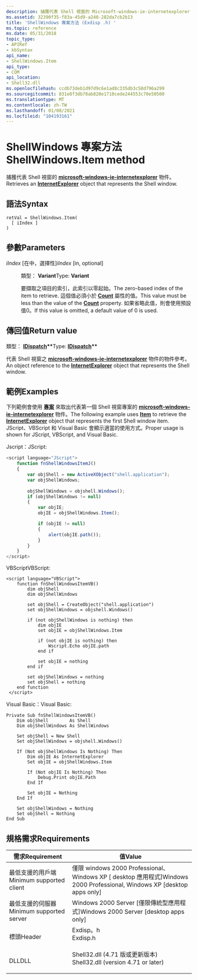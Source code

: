 ```yaml
---
description: 捕獲代表 Shell 視窗的 Microsoft-windows-ie-internetexplorer 物件。
ms.assetid: 32390f35-f83a-45d9-a240-282da7cb2b13
title: 'ShellWindows 專案方法 (Exdisp .h) '
ms.topic: reference
ms.date: 05/31/2018
topic_type:
- APIRef
- kbSyntax
api_name:
- ShellWindows.Item
api_type:
- COM
api_location:
- Shell32.dll
ms.openlocfilehash: ccdb73deb1d97d9c6e1ad8c335db3c58d796a299
ms.sourcegitcommit: 831e8f3db78ab820e1710cede244553c70e50500
ms.translationtype: MT
ms.contentlocale: zh-TW
ms.lasthandoff: 01/08/2021
ms.locfileid: "104193161"
---
```

# <a name="shellwindowsitem-method"></a><span data-ttu-id="2e290-103">ShellWindows 專案方法</span><span class="sxs-lookup"><span data-stu-id="2e290-103">ShellWindows.Item method</span></span>

<span data-ttu-id="2e290-104">捕獲代表 Shell 視窗的 [**microsoft-windows-ie-internetexplorer**](/previous-versions/windows/internet-explorer/ie-developer/platform-apis/aa752084(v=vs.85)) 物件。</span><span class="sxs-lookup"><span data-stu-id="2e290-104">Retrieves an [**InternetExplorer**](/previous-versions/windows/internet-explorer/ie-developer/platform-apis/aa752084(v=vs.85)) object that represents the Shell window.</span></span>

## <a name="syntax"></a><span data-ttu-id="2e290-105">語法</span><span class="sxs-lookup"><span data-stu-id="2e290-105">Syntax</span></span>


```JScript
retVal = ShellWindows.Item(
  [ iIndex ]
)
```



## <a name="parameters"></a><span data-ttu-id="2e290-106">參數</span><span class="sxs-lookup"><span data-stu-id="2e290-106">Parameters</span></span>

<dl> <dt>

<span data-ttu-id="2e290-107">*iIndex* \[在中，選擇性\]</span><span class="sxs-lookup"><span data-stu-id="2e290-107">*iIndex* \[in, optional\]</span></span>
</dt> <dd>

<span data-ttu-id="2e290-108">類型： **Variant**</span><span class="sxs-lookup"><span data-stu-id="2e290-108">Type: **Variant**</span></span>

<span data-ttu-id="2e290-109">要擷取之項目的索引，此索引以零起始。</span><span class="sxs-lookup"><span data-stu-id="2e290-109">The zero-based index of the item to retrieve.</span></span> <span data-ttu-id="2e290-110">這個值必須小於 [**Count**](shellwindows-count.md) 屬性的值。</span><span class="sxs-lookup"><span data-stu-id="2e290-110">This value must be less than the value of the [**Count**](shellwindows-count.md) property.</span></span> <span data-ttu-id="2e290-111">如果省略此值，則會使用預設值0。</span><span class="sxs-lookup"><span data-stu-id="2e290-111">If this value is omitted, a default value of 0 is used.</span></span>

</dd> </dl>

## <a name="return-value"></a><span data-ttu-id="2e290-112">傳回值</span><span class="sxs-lookup"><span data-stu-id="2e290-112">Return value</span></span>

<span data-ttu-id="2e290-113">類型： **[ **IDispatch**](/windows/win32/api/oaidl/nn-oaidl-idispatch)\*\***</span><span class="sxs-lookup"><span data-stu-id="2e290-113">Type: **[**IDispatch**](/windows/win32/api/oaidl/nn-oaidl-idispatch)\*\***</span></span>

<span data-ttu-id="2e290-114">代表 Shell 視窗之 [**microsoft-windows-ie-internetexplorer**](/previous-versions/windows/internet-explorer/ie-developer/platform-apis/aa752084(v=vs.85)) 物件的物件參考。</span><span class="sxs-lookup"><span data-stu-id="2e290-114">An object reference to the [**InternetExplorer**](/previous-versions/windows/internet-explorer/ie-developer/platform-apis/aa752084(v=vs.85)) object that represents the Shell window.</span></span>

## <a name="examples"></a><span data-ttu-id="2e290-115">範例</span><span class="sxs-lookup"><span data-stu-id="2e290-115">Examples</span></span>

<span data-ttu-id="2e290-116">下列範例會使用 [**專案**](folderitemverbs-item.md) 來取出代表第一個 Shell 視窗專案的 [**microsoft-windows-ie-internetexplorer**](/previous-versions/windows/internet-explorer/ie-developer/platform-apis/aa752084(v=vs.85)) 物件。</span><span class="sxs-lookup"><span data-stu-id="2e290-116">The following example uses [**Item**](folderitemverbs-item.md) to retrieve the [**InternetExplorer**](/previous-versions/windows/internet-explorer/ie-developer/platform-apis/aa752084(v=vs.85)) object that represents the first Shell window item.</span></span> <span data-ttu-id="2e290-117">JScript、VBScript 和 Visual Basic 會顯示適當的使用方式。</span><span class="sxs-lookup"><span data-stu-id="2e290-117">Proper usage is shown for JScript, VBScript, and Visual Basic.</span></span>

<span data-ttu-id="2e290-118">Jscript：</span><span class="sxs-lookup"><span data-stu-id="2e290-118">JScript:</span></span>


```JavaScript
<script language="JScript">
    function fnShellWindowsItemJ()
    {
        var objShell = new ActiveXObject("shell.application");
        var objShellWindows;
        
        objShellWindows = objshell.Windows();
        if (objShellWindows != null)
        {
            var objIE;
            objIE = objShellWindows.Item();

            if (objIE != null)
            {
                alert(objIE.path());
            }
        }
    }
</script>
```



<span data-ttu-id="2e290-119">VBScript</span><span class="sxs-lookup"><span data-stu-id="2e290-119">VBScript:</span></span>


```VB
<script language="VBScript">
    function fnShellWindowsItemVB()
        dim objShell
        dim objShellWindows
        
        set objShell = CreateObject("shell.application")
        set objShellWindows = objshell.Windows()

        if (not objShellWindows is nothing) then
            dim objIE
            set objIE = objShellWindows.Item

            if (not objIE is nothing) then
                Wscript.Echo objIE.path
            end if

            set objIE = nothing
        end if

        set objShellWindows = nothing
        set objShell = nothing
    end function
 </script>
```



<span data-ttu-id="2e290-120">Visual Basic：</span><span class="sxs-lookup"><span data-stu-id="2e290-120">Visual Basic:</span></span>


```VB
Private Sub fnShellWindowsItemVB()
    Dim objShell        As Shell
    Dim objShellWindows As ShellWindows
    
    Set objShell = New Shell
    Set objShellWindows = objshell.Windows()

    If (Not objShellWindows Is Nothing) Then
        Dim objIE As InternetExplorer
        Set objIE = objShellWindows.Item

        If (Not objIE Is Nothing) Then
            Debug.Print objIE.Path
        End If

        Set objIE = Nothing
    End If

    Set objShellWindows = Nothing
    Set objShell = Nothing
End Sub
```



## <a name="requirements"></a><span data-ttu-id="2e290-121">規格需求</span><span class="sxs-lookup"><span data-stu-id="2e290-121">Requirements</span></span>



| <span data-ttu-id="2e290-122">需求</span><span class="sxs-lookup"><span data-stu-id="2e290-122">Requirement</span></span> | <span data-ttu-id="2e290-123">值</span><span class="sxs-lookup"><span data-stu-id="2e290-123">Value</span></span> |
|-------------------------------------|----------------------------------------------------------------------------------------------------------------|
| <span data-ttu-id="2e290-124">最低支援的用戶端</span><span class="sxs-lookup"><span data-stu-id="2e290-124">Minimum supported client</span></span><br/> | <span data-ttu-id="2e290-125">僅限 windows 2000 Professional、Windows XP \[ desktop 應用程式\]</span><span class="sxs-lookup"><span data-stu-id="2e290-125">Windows 2000 Professional, Windows XP \[desktop apps only\]</span></span><br/>                                         |
| <span data-ttu-id="2e290-126">最低支援的伺服器</span><span class="sxs-lookup"><span data-stu-id="2e290-126">Minimum supported server</span></span><br/> | <span data-ttu-id="2e290-127">Windows 2000 Server \[僅限傳統型應用程式\]</span><span class="sxs-lookup"><span data-stu-id="2e290-127">Windows 2000 Server \[desktop apps only\]</span></span><br/>                                                           |
| <span data-ttu-id="2e290-128">標頭</span><span class="sxs-lookup"><span data-stu-id="2e290-128">Header</span></span><br/>                   | <dl> <span data-ttu-id="2e290-129"><dt>Exdisp。h</dt></span><span class="sxs-lookup"><span data-stu-id="2e290-129"><dt>Exdisp.h</dt></span></span> </dl>                            |
| <span data-ttu-id="2e290-130">DLL</span><span class="sxs-lookup"><span data-stu-id="2e290-130">DLL</span></span><br/>                      | <dl> <span data-ttu-id="2e290-131"><dt>Shell32.dll (4.71 版或更新版本) </dt></span><span class="sxs-lookup"><span data-stu-id="2e290-131"><dt>Shell32.dll (version 4.71 or later)</dt></span></span> </dl> |



 

 
